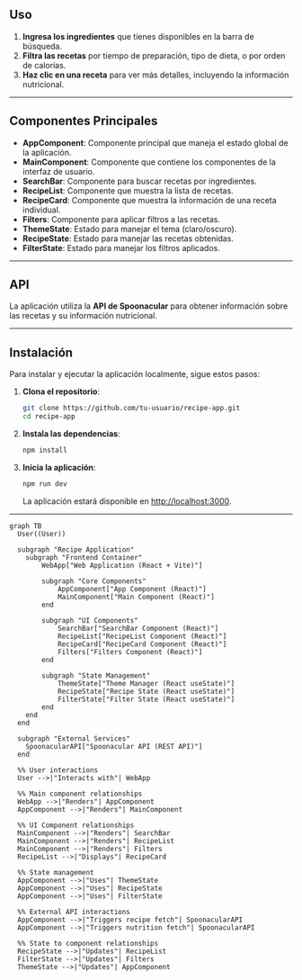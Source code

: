 ## Uso

1. **Ingresa los ingredientes** que tienes disponibles en la barra de búsqueda.
2. **Filtra las recetas** por tiempo de preparación, tipo de dieta, o por orden de calorías.
3. **Haz clic en una receta** para ver más detalles, incluyendo la información nutricional.

---

## Componentes Principales

- **AppComponent**: Componente principal que maneja el estado global de la aplicación.
- **MainComponent**: Componente que contiene los componentes de la interfaz de usuario.
- **SearchBar**: Componente para buscar recetas por ingredientes.
- **RecipeList**: Componente que muestra la lista de recetas.
- **RecipeCard**: Componente que muestra la información de una receta individual.
- **Filters**: Componente para aplicar filtros a las recetas.
- **ThemeState**: Estado para manejar el tema (claro/oscuro).
- **RecipeState**: Estado para manejar las recetas obtenidas.
- **FilterState**: Estado para manejar los filtros aplicados.

---

## API

La aplicación utiliza la **API de Spoonacular** para obtener información sobre las recetas y su información nutricional.

---

## Instalación
Para instalar y ejecutar la aplicación localmente, sigue estos pasos:

1. **Clona el repositorio**:
   ```bash
   git clone https://github.com/tu-usuario/recipe-app.git
   cd recipe-app
   ```

2. **Instala las dependencias**:
   ```bash
   npm install
   ```

3. **Inicia la aplicación**:
   ```bash
   npm run dev
   ```

   La aplicación estará disponible en [http://localhost:3000](http://localhost:3000).

---



```mermaid
graph TB
  User((User))

  subgraph "Recipe Application"
    subgraph "Frontend Container"
        WebApp["Web Application (React + Vite)"]
        
        subgraph "Core Components"
            AppComponent["App Component (React)"]
            MainComponent["Main Component (React)"]
        end
        
        subgraph "UI Components"
            SearchBar["SearchBar Component (React)"]
            RecipeList["RecipeList Component (React)"]
            RecipeCard["RecipeCard Component (React)"]
            Filters["Filters Component (React)"]
        end
        
        subgraph "State Management"
            ThemeState["Theme Manager (React useState)"]
            RecipeState["Recipe State (React useState)"]
            FilterState["Filter State (React useState)"]
        end
    end
  end

  subgraph "External Services"
    SpoonacularAPI["Spoonacular API (REST API)"]
  end

  %% User interactions
  User -->|"Interacts with"| WebApp

  %% Main component relationships
  WebApp -->|"Renders"| AppComponent
  AppComponent -->|"Renders"| MainComponent

  %% UI Component relationships
  MainComponent -->|"Renders"| SearchBar
  MainComponent -->|"Renders"| RecipeList
  MainComponent -->|"Renders"| Filters
  RecipeList -->|"Displays"| RecipeCard

  %% State management
  AppComponent -->|"Uses"| ThemeState
  AppComponent -->|"Uses"| RecipeState
  AppComponent -->|"Uses"| FilterState

  %% External API interactions
  AppComponent -->|"Triggers recipe fetch"| SpoonacularAPI
  AppComponent -->|"Triggers nutrition fetch"| SpoonacularAPI

  %% State to component relationships
  RecipeState -->|"Updates"| RecipeList
  FilterState -->|"Updates"| Filters
  ThemeState -->|"Updates"| AppComponent
```
